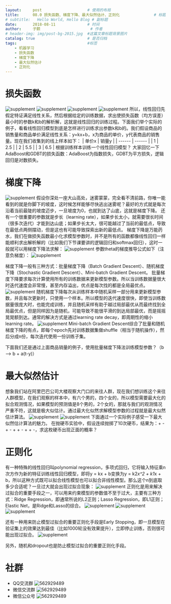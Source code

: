 ```yaml
---
layout:     post   				    # 使用的布局
title:      08.0 损失函数、梯度下降、最大似然估计、正则化 				# 标题 
# subtitle:   Hello World, Hello Blog # 副标题
date:       2018-08-11 				# 时间
author:     子颢 						# 作者
# header-img: img/post-bg-2015.jpg 	#这篇文章标题背景图片
catalog: true 						# 是否归档
tags:								#标签
    - 机器学习
    - 损失函数
    - 梯度下降
    - 最大似然估计
    - 正则化
---
```


# 损失函数

![supplement](/img/supplement-01.png)
![supplement](/img/supplement-02.png)
![supplement](/img/supplement-03.png)
![supplement](/img/supplement-04.png)
所以，线性回归先假定特证满足线性关系，然后根据给定的训练数据，求出使损失函数（均方误差）最小时的参数k和b的解析解，这就是线性回归的训练过程。下面我们举个实际的例子，看看线性回归模型到底是怎样进行训练求出参数k和b的。我们假设商品的销售量和商品单价满足线性关系：y=kx+b，x为商品的单价，y代表商品的销售量。现在我们收集到的线上样本如下：
| 单价x | 销量y |
| ------ | ------ |
| 1 | 2.5 |
| 2 | 5.5 |
| 3 | 6.5 |
根据训练样本训练一个线性回归模型？
大家回忆一下AdaBoost和GDBT的损失函数：AdaBoost为指数损失，GDBT为平方损失，逻辑回归是对数损失。

# 梯度下降

![supplement](/img/supplement-05.png)
假设你深处一座大山高处，迷雾蒙蒙，完全看不清前路，你唯一能看到的就是你脚下的坡度，这时候怎样能够尽快逃出迷雾呢？最好的方式就是每次沿着当前最陡的坡度迈步，一旦坡度为0，也就到达了山底，这就是梯度下降。
还有一个很重要的参数就是步长（learning rate），如果步长太小，就需要很长时间（很多次迭代）才能到达山底；如果步长太大，很可能越过了当前的最低点，导致在最低点两侧摆动，但是这也有可能导致探索出新的最低点。
梯度下降是万能药水，我们在做损失函数最小化求模型参数时，并不是所有的函数都像线性回归一样能顺利求出解析解的（比如我们下节课要讲的逻辑回归和softmax回归），这时一般就可以用梯度下降法求解：
![supplement](/img/supplement-06.png)
参数theta的梯度推导公式如下（注意负梯度）：
![supplement](/img/supplement-07.png)

梯度下降一般有三种方式：批量梯度下降（Batch Gradient Descent）、随机梯度下降（Stochastic Gradient Descent）、Mini-batch Gradient Descent。
批量梯度下降要求每次计算使用所有的训练数据来更新模型参数。所以当训练数据量很大时迭代速度会非常慢，甚至内存溢出，优点是每次找的都是全局最优点。
![supplement](/img/supplement-08.png)
随机梯度下降每次从训练样本中随机采样一部分用来更新模型参数，并且每次更新时，只使用一个样本。所以模型的迭代速度很快，即使当训练数据量很庞大时，也能完成训练，并且随机采样有助于越过局部最优从而最终找到全局最优点，但是同样因为是随机，可能导致不能很平滑的到达局部最优，而是摇摇晃晃额到达。通常的解决方式是通过learning rate decay，即周期性的缩小learning rate。
![supplement](/img/supplement-09.png)
Mini-batch Gradient Descent综合了批量和随机梯度下降的有点，即每个epoch先对训练数据集做shuffle（相当于随机操作），然后分成n份，每次迭代使用一份训练子集。

下面我们还是通过上面商品销量的例子，使用批量梯度下降法训练模型参数？（b --> b + a(t-y)）

# 最大似然估计

想象我们站在阿里巴巴公司大楼观察大门口的来往人群，现在我们想训练这个来往人群模型，在我们观察的样本中，有六个男的，四个女的，所以模型需要最大化的拟合观测情况，如果模型的预测值是8个男的，2个女的，那就与我们的观测情况严重不符，这就是极大似估计。通过最大化似然求解模型参数的过程就是最大似然估计算法。
![supplement](/img/supplement-15.png)
![supplement](/img/supplement-16.png)
下面通过一个实际例子感受一下最大似然估计算法的魅力。
在抛硬币实验中，假设连续抛掷了10次硬币，结果为：+ - + - + + - + + -，求这枚硬币出现正面的概率？

# 正则化

有一种特殊的线性回归叫polynomial regression，多项式回归，它将输入特征乘n次方作为新的特征训练线性回归模型，即将y = kx + b变换为y = k2*x^2 + k1*x + b，所以这种方式既可以拟合线性模型也可以拟合非线性模型。那么这个n到底取多少合适呢？一旦过大就会出现过拟合现象：
![supplement](/img/supplement-10.png)
正则化是用来解决过拟合的重要手段之一，可以用来约束模型的参数值不至于过大，主要有三种方式：Ridge Regression，即通常所说的L2正则；Lasso Regression，即L1正则；Elastic Net，是Ridge和Lasso的综合。
![supplement](/img/supplement-11.png)
![supplement](/img/supplement-12.png)
![supplement](/img/supplement-13.png)

还有一种用来防止模型过拟合的重要正则化手段是Early Stopping，即一旦模型在验证集上的效果达到最佳（比如1000轮没有效果提升），立即停止训练，否则很可能出现过拟合。
![supplement](/img/supplement-14.png)

另外，随机和dropout也是防止模型过拟合的重要正则化手段。

# 社群

- QQ交流群
	![562929489](/img/qq_ewm.png)
- 微信交流群
	![562929489](/img/wx_ewm.png)
- 微信公众号
	![562929489](/img/wxgzh_ewm.png)